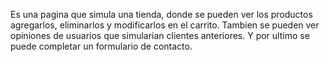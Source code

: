 Es una pagina que simula una tienda, donde se pueden ver los productos agregarlos, eliminarlos y modificarlos en el carrito. Tambien se pueden ver opiniones de usuarios que simularian clientes anteriores. Y por ultimo se puede completar un formulario de contacto.
